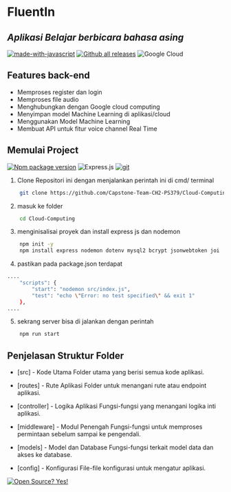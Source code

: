 # FluentIn

## _Aplikasi Belajar berbicara bahasa asing_
[![made-with-javascript](https://img.shields.io/badge/Made%20with-JavaScript-1f425f.svg)](https://www.javascript.com)
[![Github all releases](https://img.shields.io/github/downloads/Naereen/StrapDown.js/total.svg)](https://GitHub.com/Naereen/StrapDown.js/releases/)
	![Google Cloud](https://img.shields.io/badge/GoogleCloud-%234285F4.svg?style=for-the-badge&logo=google-cloud&logoColor=white)

## Features back-end
- Memproses register dan login
- Memproses file audio
- Menghubungkan dengan Google cloud computing
- Menyimpan model Machine Learning di aplikasi/cloud
- Menggunakan Model Machine Learning
- Membuat API untuk fitur voice channel Real Time


## Memulai Project
[![Npm package version](https://badgen.net/npm/v/express)](https://npmjs.com/package/express) 	![Express.js](https://img.shields.io/badge/express.js-%23404d59.svg?style=for-the-badge&logo=express&logoColor=%2361DAFB) [![git](https://badgen.net/badge/icon/git?icon=git&label)](https://git-scm.com)
1. Clone Repositori ini dengan menjalankan perintah ini di cmd/ terminal
```sh
    git clone https://github.com/Capstone-Team-CH2-PS379/Cloud-Computing.git
```
2. masuk ke folder
```sh
    cd Cloud-Computing
```
3. menginisalisai proyek dan install express js dan nodemon

```sh
    npm init -y
    npm install express nodemon dotenv mysql2 bcrypt jsonwebtoken joi
```
4. pastikan pada package.json terdapat
```sh
....
    "scripts": {
        "start": "nodemon src/index.js",
        "test": "echo \"Error: no test specified\" && exit 1"
    },
....
```
5. sekrang server bisa di jalankan dengan perintah
```sh
    npm run start
```

## Penjelasan Struktur Folder
- [src] - Kode Utama
Folder utama yang berisi semua kode aplikasi.

- [routes] - Rute Aplikasi
Folder untuk menangani rute atau endpoint aplikasi.

- [controller] - Logika Aplikasi
Fungsi-fungsi yang menangani logika inti aplikasi.

- [middleware] - Modul Penengah
Fungsi-fungsi untuk memproses permintaan sebelum sampai ke pengendali.

- [models] - Model dan Database
Fungsi-fungsi terkait model data dan akses ke database.

- [config] - Konfigurasi
File-file konfigurasi untuk mengatur aplikasi.

[![Open Source? Yes!](https://badgen.net/badge/Open%20Source%20%3F/Yes%21/blue?icon=github)](https://github.com/Naereen/badges/)
